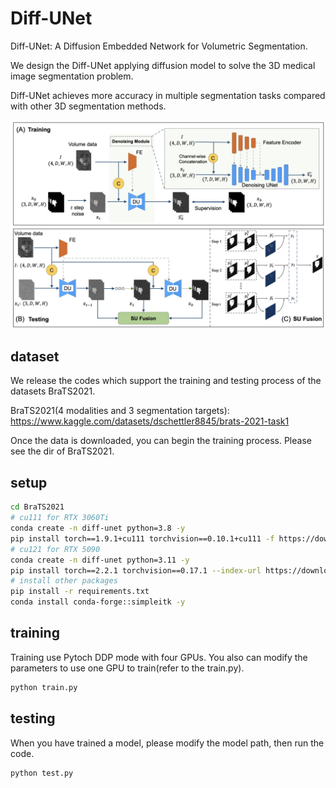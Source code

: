# Diff-UNet

Diff-UNet: A Diffusion Embedded Network for Volumetric Segmentation.

We design the Diff-UNet applying diffusion model to solve the 3D medical image segmentation problem.

Diff-UNet achieves more accuracy in multiple segmentation tasks compared with other 3D segmentation methods.

![](/imgs/framework.png)

## dataset

We release the codes which support the training and testing process of the datasets BraTS2021.

BraTS2021(4 modalities and 3 segmentation targets): <https://www.kaggle.com/datasets/dschettler8845/brats-2021-task1>

Once the data is downloaded, you can begin the training process. Please see the dir of BraTS2021.

## setup

```bash
cd BraTS2021
# cu111 for RTX 3060Ti
conda create -n diff-unet python=3.8 -y
pip install torch==1.9.1+cu111 torchvision==0.10.1+cu111 -f https://download.pytorch.org/whl/torch_stable.html
# cu121 for RTX 5090
conda create -n diff-unet python=3.11 -y
pip install torch==2.2.1 torchvision==0.17.1 --index-url https://download.pytorch.org/whl/cu121
# install other packages
pip install -r requirements.txt
conda install conda-forge::simpleitk -y
```

## training

Training use Pytoch DDP mode with four GPUs. You also can modify the parameters to use one GPU to train(refer to the train.py).

```bash
python train.py
```

## testing

When you have trained a model, please modify the model path, then run the code.

```bash
python test.py
```
